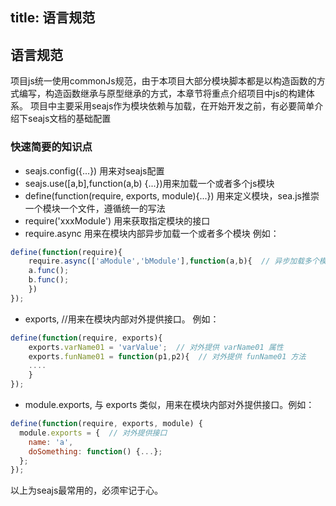 title: 语言规范
---

## 语言规范

项目js统一使用commonJs规范，由于本项目大部分模块脚本都是以构造函数的方式编写，构造函数继承与原型继承的方式，本章节将重点介绍项目中js的构建体系。
项目中主要采用seajs作为模块依赖与加载，在开始开发之前，有必要简单介绍下seajs文档的基础配置

### 快速简要的知识点
- seajs.config({...}) 用来对seajs配置
- seajs.use([a,b],function(a,b) {...})用来加载一个或者多个js模块
- define(function(require, exports, module){...}) 用来定义模块，sea.js推崇一个模块一个文件，遵循统一的写法
- require('xxxModule') 用来获取指定模块的接口
- require.async 用来在模块内部异步加载一个或者多个模块
例如：
```js
define(function(require){
    require.async(['aModule','bModule'],function(a,b){  // 异步加载多个模块，在加载完成时，执行回调
    a.func();
    b.func();
    })    
});
```
- exports, //用来在模块内部对外提供接口。 例如：
```js
define(function(require, exports){
    exports.varName01 = 'varValue';  // 对外提供 varName01 属性    
    exports.funName01 = function(p1,p2){  // 对外提供 funName01 方法
    ....
    }       
});
```
- module.exports, 与 exports 类似，用来在模块内部对外提供接口。例如：
```js
define(function(require, exports, module) {  
  module.exports = {  // 对外提供接口
    name: 'a',
    doSomething: function() {...};
  };
});
```
以上为seajs最常用的，必须牢记于心。